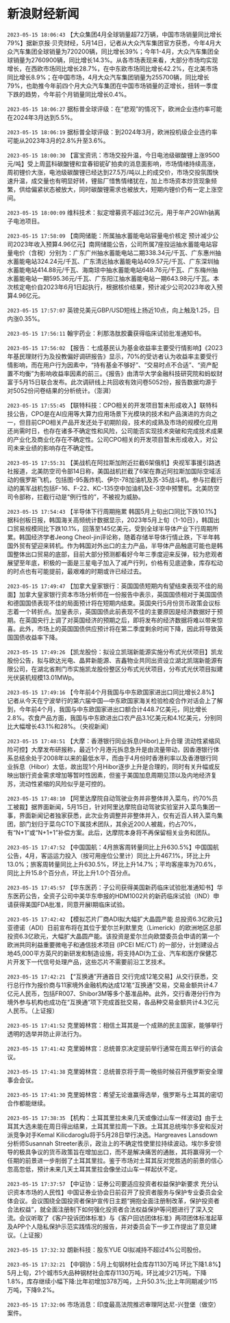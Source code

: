 # 新浪财经新闻
`2023-05-15 18:06:43` 【大众集团4月全球销量超72万辆，中国市场销量同比增长79%】据新京报·贝壳财经，5月14日，记者从大众汽车集团官方获悉，今年4月大众汽车集团全球销量为720200辆，同比增长39%；今年1-4月，大众汽车集团全球销量为2760900辆，同比增长14.3%。从各市场表现来看，大部分市场均实现增长，在西欧市场同比增长28.7%，在中东欧市场同比增长42.2%，在北美市场同比增长8.9%；在中国市场，4月大众汽车集团销量为255700辆，同比增长79%，也助推今年前四个月大众汽车集团在中国市场销量的正增长，扭转一季度下跌的趋势，今年前个月销量同比增长0.4%。

`2023-05-15 18:06:27` 据标普全球评级：在“悲观”的情况下，欧洲企业违约率可能在2024年3月达到5.5%。

`2023-05-15 18:06:19` 据标普全球评级：到2024年3月，欧洲投机级企业违约率可能从2023年3月的2.8%升至3.6%。

`2023-05-15 18:00:30` 【富宝资讯：市场交投升温，今日电池级碳酸锂上涨9500元/吨】受上周蓝科碳酸锂和宜春钽铌矿拍卖的消息面影响，市场情绪持续高涨，周初锂价大涨，电池级碳酸锂已经达到27.5万/吨以上的成交价，市场交投氛围快速升温，成交量也有明显好转，锂盐厂惜售情绪犹在，加上市场资本炒货现象频繁，供给偏紧状态被放大，同时碳酸锂需求也被放大，短期内锂价仍有一定上涨空间。

`2023-05-15 18:00:09`   维科技术：拟定增募资不超过3亿元，用于年产2GWh钠离子电池项目。

`2023-05-15 17:58:09`   【南网储能：所属抽水蓄能电站容量电价核定 预计减少公司2023年收入预算4.96亿元】南网储能公告，公司所属7座投运抽水蓄能电站容量电价（含税）分别为：广东广州抽水蓄能电站二期338.34元/千瓦、广东惠州抽水蓄能电站324.24元/千瓦、广东清远抽水蓄能电站409.57元/千瓦、广东深圳抽水蓄能电站414.88元/千瓦、海南琼中抽水蓄能电站648.76元/千瓦、广东梅州抽水蓄能电站一期595.36元/千瓦、广东阳江抽水蓄能电站一期643.98元/千瓦。本次核定电价自2023年6月1日起执行，根据核价结果，预计减少公司2023年收入预算4.96亿元。

`2023-05-15 17:57:07` 英镑兑美元GBP/USD短线上扬近10点，向上触及1.25，日内涨0.35%。

`2023-05-15 17:56:11`   翰宇药业：利那洛肽胶囊获得临床试验批准通知书。

`2023-05-15 17:56:02` 【报告：七成基民认为基金收益率主要受行情影响】《2023年基民理财行为及投教偏好调研报告》显示，70%的受访者认为收益率主要受行情影响，而在用户行为因素中，“持有基金不够好”、“交易时点不合适”、“资产配置不均衡”为影响收益率因素的前三。《报告》由清华大学金融科技研究院和蚂蚁财富于5月15日联合发布。此次调研线上共回收有效问卷5052份，报告数据均源于对5052份问卷结果的分析统计。（澎湃）

`2023-05-15 17:55:45` 【联特科技：CPO相关的开发项目暂未形成收入】联特科技公告，CPO是在AI应用等大算力应用场景下光模块的技术和产品演进的方向之一，但目前CPO相关产品开发还处于初期阶段，技术的成熟及市场的规模化应用还尚需时日，也存在诸多不确定性和风险，公司能否实现技术突破和完成技术成果的产业化及商业化存在不确定性。公司CPO相关的开发项目暂未形成收入，对公司未来业绩的影响存在不确定性。

`2023-05-15 17:55:31` 【美战机在阿拉斯加附近拦截6架俄机】央视军事援引路透社报道，北美防空司令部14日称，美国战机拦截了6架在靠近阿拉斯加国际空域活动的俄罗斯飞机，包括图-95轰炸机、伊尔-78加油机及苏-35战斗机。参与拦截行动的美军战机包括F-16、F-22、KC-135空中加油机及E-3空中预警机。北美防空司令部称，拦截行动是“例行性的”，不被视为威胁。

`2023-05-15 17:54:43` 【半导体下行周期拖累 韩国5月上旬出口同比下跌10.1%】据科创板日报，韩国海关高频统计数据显示，2023年5月上旬（1-10日），韩国出口贸易规模同比下跌10.1%，回落至145亿美元，受到全球半导体产业下行周期所累。韩国经济学者Jeong Cheol-jin评论称，随着存储半导体行情止跌，下半年韩国外贸有望迎来转机。作为韩国对外出口的主力产品，半导体产品触底可能也是韩国整体出口贸易的底部，目前大部分预测都看好今年三季度迎来反弹，较为悲观者展望至年底，积极的一面是三星电子加入了减产行列，价格有见底迹象，库存松动的时点也有可能提前，最艰难的时期或许已经过去。

`2023-05-15 17:49:47` 【加拿大皇家银行：英国国债短期内有望结束表现不佳的局面】加拿大皇家银行资本市场分析师在一份报告中表示，英国国债相对于美国国债和德国国债表现不佳的局面预计将在短期内结束。英国央行5月份货币政策会议标志着一个转折点。加皇表示，英国国债此前表现不佳的主要原因是经济数据好于预期。在英国央行上调了对英国经济的预期之后，即将发布的经济数据将难以带来惊喜。此外，市场上的英国国债供应预计将在第二季度剩余时间下降，因此将导致英国国债收益率下降。

`2023-05-15 17:49:26`   【凯龙股份：拟设立凯瑞新能源实施分布式光伏项目】凯龙股份公告，拟与欧达光电、晶昇新能源、吉鑫物业共同出资设立湖北凯瑞新能源有限公司，在湖北省荆门市实施凯龙股份整区分布式光伏项目，分布式光伏项目拟建光伏装机规模13.01MWp。

`2023-05-15 17:49:16` 【今年前4个月我国与中东欧国家进出口同比增长2.8%】记者从今天在宁波举行的第六届中国—中东欧国家海关检验检疫合作对话会上了解到，今年前4个月，我国与中东欧国家进出口额合计448.7亿美元，同比增长2.8%。农食产品方面，我国与中东欧进出口农产品3.1亿美元和4.1亿美元，分别同比大幅增长43.1%和28%。（央视新闻）

`2023-05-15 17:48:51`   【大摩：香港银行同业拆息(Hibor)上升合理 流动性紧缩风险可控】大摩发布研报称，最近1个月港元拆息急升是由流量带动，因香港银行体系总结余处于2008年以来的最低水平，而由于4月份时香港利率以及香港银行同业拆息（Hibor）太低，故出现1个月Hibor逐步上升是合理的，同时有关升幅或反映出银行资金需求增加等暂时性因素，但鉴于美国加息周期见顶以及内地经济复苏，流动性紧缩的风险似乎是可控的。

`2023-05-15 17:48:10` 【阿里达摩院自动驾驶业务并非整体并入菜鸟，约70%员工被裁】据界面新闻，5月15日，针对阿里达摩院自动驾驶实验室并入菜鸟集团一事，界面新闻记者独家获悉，此次业务调整并非整体并入，仅有近百人转入菜鸟集团，部门划归于菜鸟CTO下属技术团队，其余近200人被裁，约占70%，有“N+1”或“N+1+1”补偿方案。此后，达摩院本身将不再保留相关业务和团队。

`2023-05-15 17:47:52`   【中国国航：4月旅客周转量同比上升630.5%】中国国航公告，4月，客运运力投入（按可用座位公里计）同比上升467.1%，环比上升13.0%；旅客周转量同比上升630.5%，环比上升14.7%；平均客座率为70.6%，同比上升15.8个百分点，环比上升1.0个百分点。

`2023-05-15 17:45:57`   【华东医药：子公司获得美国新药临床试验批准通知书】华东医药公告，全资子公司中美华东申报的HDM1002片的新药临床试验（IND）申请获得美国FDA批准，同意开展I期临床试验。

`2023-05-15 17:42:42`   【模拟芯片厂商ADI拟大幅扩大晶圆产能 总投资6.3亿欧元】亚德诺（ADI）日前宣布将在其位于爱尔兰利默里克（Limerick）的欧洲地区总部投资6.3亿欧元，大幅扩大晶圆产能。该投资是爱尔兰向欧盟委员会申请的第一个欧洲共同利益重要微电子和通信技术项目 (IPCEI ME/CT) 的一部分，计划建设占地45,000平方英尺的新研发和制造设施，将支持ADI为工业、汽车和医疗保健芯片开发下一代信号处理产品，这些芯片不需要前沿工艺技术。

`2023-05-15 17:42:21` 【“互换通”开通首日 交行完成12笔交易】从交行获悉，交行总行作为报价商与11家境外金融机构达成12笔“互换通”交易，交易金额共计4.7亿元人民币，包括FR007、Shibor3M等多个基准品种。此外，交行香港分行作为境外参与机构也成功在“互换通”项下完成首批交易，各品种交易金额共计4.3亿元人民币。（上证报）

`2023-05-15 17:41:52` 克里姆林宫：相信土耳其是一个成熟的民主国家，能够举行透明的选举并防止非法行为。

`2023-05-15 17:41:42` 克里姆林宫：总统普京决定提前举行通常在周五举行的该会议。

`2023-05-15 17:41:38` 克里姆林宫：总统普京将于周一晚些时候召开俄罗斯安全理事会会议。

`2023-05-15 17:41:30` 克里姆林宫：希望无论谁赢得选举，俄罗斯与土耳其的密切合作都能继续。

`2023-05-15 17:38:35` 【机构：土耳其里拉未来几天或像过山车一样波动】由于土耳其大选未能在周日得出结果，土耳其里拉周一下跌。土耳其总统埃尔多安和反对派竞争对手Kemal Kilicdaroglu将于5月28日举行决选。Hargreaves Lansdown分析师Susannah Streeter表示，政治上的不确定性使里拉持续波动。埃尔多安领导的极具争议的货币政策旨在增加出口，而不是解决痛苦的通胀，其将赢得另一个任期的前景进一步削弱了土耳其里拉。鉴于市场对土耳其反对党胜选的前景的信心忽高忽低，预计未来几天土耳其里拉会像坐过山车一样起伏不定。

`2023-05-15 17:37:57` 【中证协：证券公司要适应投资者权益保护新要求 充分认识资本市场的人民性】中国证券业协会日前召开了投资者服务与保护专业委员会全体会议。会议围绕全国投资者保护宣传日主题“拥抱全面注册制改革，保护投资者合法权益”，就全面注册制下如何强化投资者合法权益保护等问题进行了深入交流。会议听取了《客户投诉团体标准》与《客户回访团体标准》两项团体标准起草及APP个人隐私保护示范实践情况的报告，并对委员会下一步工作提出了意见建议。（上证报）

`2023-05-15 17:32:32`   朗新科技：股东YUE QI拟减持不超过4%公司股份。

`2023-05-15 17:32:21`   【中钢协：5月上旬钢材社会库存1130万吨 环比下降1.8%】5月上旬，21个城市5大品种钢材社会库存1130万吨，环比减少21万吨，下降1.8%，库存继续小幅下降:比年初增加378万吨，上升50.3%;比上年同期减少115万吨，下降9.2%。

`2023-05-15 17:32:06` 市场消息：印度最高法院推迟审理阿达尼-兴登堡（做空）案件。

